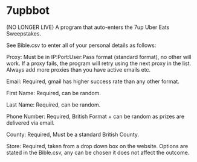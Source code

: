 # 7upbbot
(NO LONGER LIVE) A program that auto-enters the 7up Uber Eats Sweepstakes.


See Bible.csv to enter all of your personal details as follows:

Proxy: Must be in IP:Port:User:Pass format (standard format), no other will work. If a proxy fails, the program will retry using the next proxy in the list. Always add more proxies than you have active emails etc.

Email: Required, gmail has higher success rate than any other format.

First Name: Required, can be random.

Last Name: Required, can be random.

Phone Number: Required, British Format + can be random as prizes are delivered via email.

County: Required, Must be a standard British County.

Store: Required, taken from a drop down box on the website. Options are stated in the Bible.csv, any can be chosen it does not affect the outcome.
